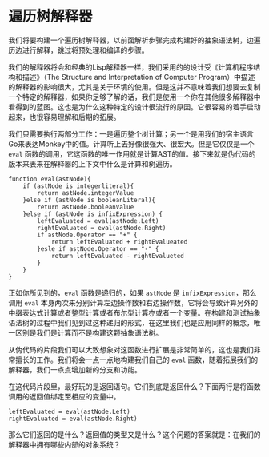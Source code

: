 # 遍历树解释器
我们将要构建一个遍历树解释器，以前面解析步骤完成构建好的抽象语法树，边遍历边进行解释，跳过将预处理和编译的步骤。

我们的解释器将会和经典的Lisp解释器一样，我们采用的的设计受《计算机程序结构和描述》（The Structure and Interpretation of Computer Program）中描述的解释器的影响很大，尤其是关于环境的使用。但是这并不意味着我们想要去复制一个特定的解释器，如果你足够了解的话，我们是使用一个你在其他很多解释器中看得到的蓝图。这也是为什么这种特定的设计很流行的原因。它很容易的着手启动起来，也很容易理解和后期的拓展。

我们只需要执行两部分工作：一是遍历整个树计算；另一个是用我们的宿主语言Go来表达Monkey中的值。计算听上去好像很强大、很宏大。但是它仅仅是一个 `eval` 函数的调用，它这函数的唯一作用就是计算AST的值。接下来就是伪代码的版本来表来在解释器的上下文中什么是计算和树遍历。
```
function eval(astNode){
    if (astNode is integerliteral){
        return astNode.integerValue
    }else if (astNode is booleanLiteral){
        return astNode.booleanValue
    }else if (astNode is infixExpression) {
        leftEvaluated = eval(astNode.Left)
        rightEvaluated = eval(astNode.Right)
        if astNode.Operator == "+" {
            return leftEvaluated + rightEvalueated
        }esle if astNode.Operator == "-" {
            return leftEvaluated - rightEvalueted
        }
    }
}
```

正如你所见到的，`eval` 函数是递归的，如果 `astNode` 是 `infixExpression`，那么调用 `eval` 本身两次来分别计算左边操作数和右边操作数，它将会导致计算另外的中缀表达式计算或者整型计算或者布尔型计算亦或者一个变量。在构建和测试抽象语法树的过程中我们见到过这种递归的形式，在这里我们也是应用同样的概念，唯一区别是我们是计算而不是构建这颗抽象语法树。

从伪代码的片段我们可以大致想象对这函数进行扩展是非常简单的，这也是我们非常擅长的工作。我们将会一点一点地构建我们自己的 `eval` 函数，随着拓展我们的解释器，我们一点点增加新的分支和功能。

在这代码片段里，最好玩的是返回语句。它们到底是返回什么？下面两行是将函数调用的返回值绑定至相应的变量中。
```
leftEvaluated = eval(astNode.Left)
rightEvaluated = eval(astNode.Right)
```
那么它们返回的是什么？返回值的类型又是什么？这个问题的答案就是：在我们的解释器中拥有哪些内部的对象系统？